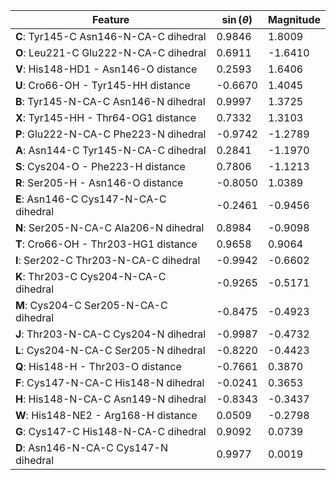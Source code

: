 | Feature | $\sin \left( \theta \right)$ | Magnitude |
|---------|------------|-----------|
| **C**: Tyr145-C Asn146-N-CA-C dihedral | 0.9846 | 1.8009 |
| **O**: Leu221-C Glu222-N-CA-C dihedral | 0.6911 | -1.6410 |
| **V**: His148-HD1 - Asn146-O distance | 0.2593 | 1.6406 |
| **U**: Cro66-OH - Tyr145-HH distance | -0.6670 | 1.4045 |
| **B**: Tyr145-N-CA-C Asn146-N dihedral | 0.9997 | 1.3725 |
| **X**: Tyr145-HH - Thr64-OG1 distance | 0.7332 | 1.3103 |
| **P**: Glu222-N-CA-C Phe223-N dihedral | -0.9742 | -1.2789 |
| **A**: Asn144-C Tyr145-N-CA-C dihedral | 0.2841 | -1.1970 |
| **S**: Cys204-O - Phe223-H distance | 0.7806 | -1.1213 |
| **R**: Ser205-H - Asn146-O distance | -0.8050 | 1.0389 |
| **E**: Asn146-C Cys147-N-CA-C dihedral | -0.2461 | -0.9456 |
| **N**: Ser205-N-CA-C Ala206-N dihedral | 0.8984 | -0.9098 |
| **T**: Cro66-OH - Thr203-HG1 distance | 0.9658 | 0.9064 |
| **I**: Ser202-C Thr203-N-CA-C dihedral | -0.9942 | -0.6602 |
| **K**: Thr203-C Cys204-N-CA-C dihedral | -0.9265 | -0.5171 |
| **M**: Cys204-C Ser205-N-CA-C dihedral | -0.8475 | -0.4923 |
| **J**: Thr203-N-CA-C Cys204-N dihedral | -0.9987 | -0.4732 |
| **L**: Cys204-N-CA-C Ser205-N dihedral | -0.8220 | -0.4423 |
| **Q**: His148-H - Thr203-O distance | -0.7661 | 0.3870 |
| **F**: Cys147-N-CA-C His148-N dihedral | -0.0241 | 0.3653 |
| **H**: His148-N-CA-C Asn149-N dihedral | -0.8343 | -0.3437 |
| **W**: His148-NE2 - Arg168-H distance | 0.0509 | -0.2798 |
| **G**: Cys147-C His148-N-CA-C dihedral | 0.9092 | 0.0739 |
| **D**: Asn146-N-CA-C Cys147-N dihedral | 0.9977 | 0.0019 |
